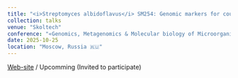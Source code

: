 ```yaml
---
title: "<i>Streptomyces albidoflavus</i> SM254: Genomic markers for counteracting white-nose syndrome in bats"
collection: talks
venue: "Skoltech"
conference: "«Genomics, Metagenomics & Molecular biology of Microorganisms (IV GMMMC)»"
date: 2025-10-25
location: "Moscow, Russia 🇷🇺"
---
```


<a href="https://studymeta.ru/gmmmc2025"><i class="fas fa-fw fa-link zoom" aria-hidden="true"></i>Web-site</a> / Upcomming (Invited to participate)